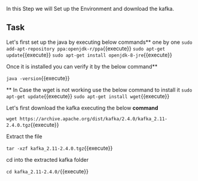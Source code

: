 In this Step we will Set up the Environment and download the kafka.

## Task

Let's first set up the java by executing below commands** one by one
`sudo add-apt-repository ppa:openjdk-r/ppa`{{execute}}
`sudo apt-get update`{{execute}}
`sudo apt-get install openjdk-8-jre`{{execute}}

Once it is installed you can verify it by the below command**

`java -version`{{execute}}

** In Case the wget is not working use the below command to install it
`sudo apt-get update`{{execute}}
`sudo apt-get install wget`{{execute}}

Let's first download the kafka executing the below **command**

`wget https://archive.apache.org/dist/kafka/2.4.0/kafka_2.11-2.4.0.tgz`{{execute}}


Extract the file 

`tar -xzf kafka_2.11-2.4.0.tgz`{{execute}}

cd into the extracted kafka folder

`cd kafka_2.11-2.4.0/`{{execute}}
